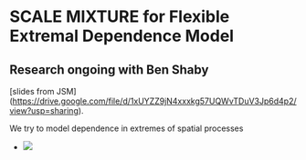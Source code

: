 # SCALE MIXTURE for Flexible Extremal Dependence Model

## Research ongoing with Ben Shaby

[slides from JSM]
(https://drive.google.com/file/d/1xUYZZ9jN4xxxkg57UQWvTDuV3Jp6d4p2/view?usp=sharing).

We try to model dependence in extremes of spatial processes 
- <img src="https://latex.codecogs.com/gif.latex?\{X(s);s\in\mathcal{S}\subset\mathbb{R}^2\}. " /> 
